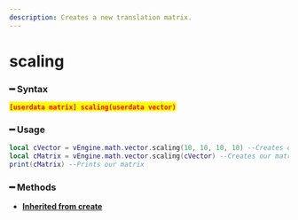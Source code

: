 ```yaml
---
description: Creates a new translation matrix.
---
```


# scaling

### ━ Syntax

<mark style="color:red;">**`[userdata matrix] scaling(userdata vector)`**</mark>

### ━ Usage

```lua
local cVector = vEngine.math.vector.scaling(10, 10, 10, 10) --Creates our vector
local cMatrix = vEngine.math.vector.scaling(cVector) --Creates our matrix
print(cMatrix) --Prints our matrix
```

### **━ Methods**

* [**Inherited from create**](create.md)